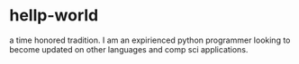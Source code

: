 # hellp-world
a time honored tradition.
I am an expirienced python programmer looking to become updated on other languages and comp sci applications.
